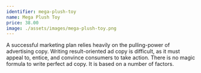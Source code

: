 ```yaml
---
identifier: mega-plush-toy
name: Mega Plush Toy
price: 38.00
image: ./assets/images/mega-plush-toy.png
---
```

A successful marketing plan relies heavily on the pulling-power of advertising copy. Writing result-oriented ad copy is difficult, as it must appeal to, entice, and convince consumers to take action. There is no magic formula to write perfect ad copy. It is based on a number of factors.

